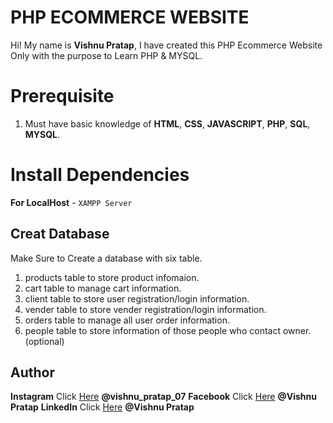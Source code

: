  # PHP ECOMMERCE WEBSITE

Hi! My name is **Vishnu Pratap**, I have created this PHP Ecommerce Website Only with the purpose to Learn PHP & MYSQL.

# Prerequisite

1.  Must have basic knowledge of **HTML**, **CSS**, **JAVASCRIPT**, **PHP**, **SQL**, **MYSQL**.  

# Install Dependencies

**For LocalHost** - `XAMPP Server`

## Creat Database

Make Sure to Create a database with six table.
1. products table to store product infomaion.
2. cart table to manage cart information.
3. client table to store user registration/login information.
4. vender table to store vender registration/login information.
5. orders table to manage all user order information.
6. people table to store information of those people who contact owner.(optional)

## Author

**Instagram** Click [Here](https://instagram.com/vishnu_pratap_07?utm_source=qr&igshid=ZDc4ODBmNjlmNQ%3D%3D) **@vishnu_pratap_07**
**Facebook** Click [Here](https://www.facebook.com/vishnu.pratap.5220?mibextid=ZbWKwL) **@Vishnu Pratap**
**LinkedIn** Click [Here](https://www.linkedin.com/in/vishnu-pratap-a423b8203) **@Vishnu Pratap**
